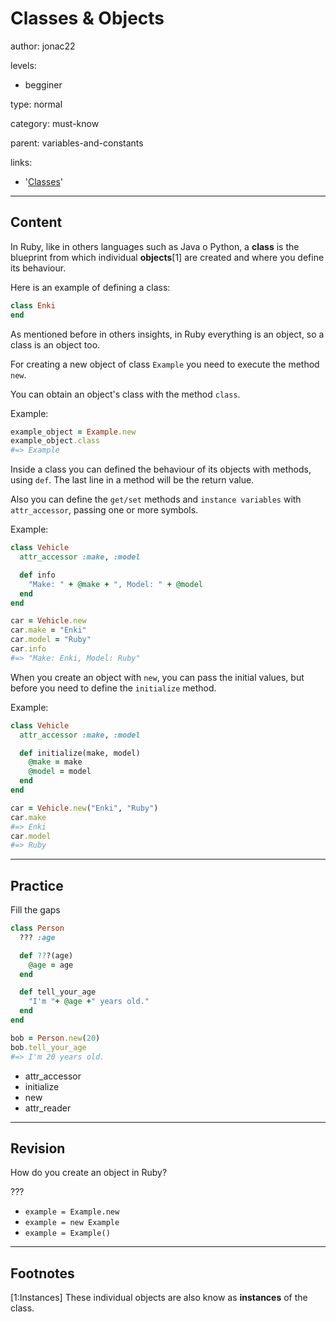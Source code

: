 # Classes & Objects
author: jonac22

levels:

  - begginer

type: normal

category: must-know

parent: variables-and-constants

links:

  - '[Classes](https://www.tutorialspoint.com/ruby/ruby_classes.htm)'

---
## Content

In Ruby, like in others languages such as Java o Python, a **class** is the blueprint from which individual **objects**[1] are created and where you define its behaviour.

Here is an example of defining a class:

```ruby
class Enki
end
```

As mentioned before in others insights, in Ruby everything is an object, so a class is an object too.

For creating a new object of class `Example` you need to execute the method `new`.

You can obtain an object's class with the method `class`.

Example:

```ruby
example_object = Example.new
example_object.class
#=> Example
```

Inside a class you can defined the behaviour of its objects with methods, using `def`. The last line in a method will be the return value.

Also you can define the `get/set` methods and `instance variables` with `attr_accessor`, passing one or more symbols.

Example:

```ruby
class Vehicle
  attr_accessor :make, :model

  def info
    "Make: " + @make + ", Model: " + @model
  end
end

car = Vehicle.new
car.make = "Enki"
car.model = "Ruby"
car.info
#=> "Make: Enki, Model: Ruby"
```

When you create an object with `new`, you can pass the initial values, but before you need to define the `initialize` method.

Example:

```ruby
class Vehicle
  attr_accessor :make, :model

  def initialize(make, model)
    @make = make
    @model = model
  end
end

car = Vehicle.new("Enki", "Ruby")
car.make
#=> Enki
car.model
#=> Ruby
```

---
## Practice

Fill the gaps

```ruby
class Person
  ??? :age

  def ???(age)
    @age = age
  end

  def tell_your_age
    "I'm "+ @age +" years old."
  end
end

bob = Person.new(20)
bob.tell_your_age
#=> I'm 20 years old.

```

* attr_accessor
* initialize
* new
* attr_reader

---
## Revision

How do you create an object in Ruby?

???

* `example = Example.new`
* `example = new Example`
* `example = Example()`
---
## Footnotes

[1:Instances] These individual objects are also know as **instances** of the class.
